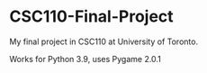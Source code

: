 # CSC110-Final-Project
My final project in CSC110 at University of Toronto.

Works for Python 3.9, uses Pygame 2.0.1
